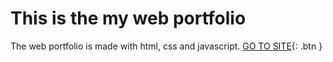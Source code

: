 # This is the my web portfolio
The web portfolio is made with html, css and javascript. 
<span class="fs-8">
[GO TO SITE](https://leonw00.github.io/){: .btn }
</span>
